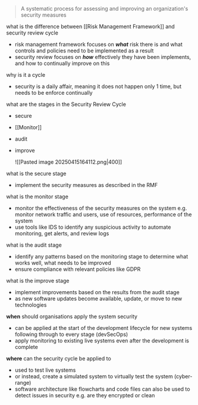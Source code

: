 > A systematic process for assessing and improving an organization's security measures

what is the difference between [[Risk Management Framework]] and security review cycle
- risk management framework focuses on _**what**_ risk there is and what controls and policies need to be implemented as a result
- security review focuses on _**how**_ effectively they have been implements, and how to continually improve on this

why is it a cycle 
- security is a daily affair, meaning it does not happen only 1 time, but needs to be enforce continually 

what are the stages in the Security Review Cycle 
- secure 
- [[Monitor]]
- audit
- improve
  
  ![[Pasted image 20250415164112.png|400]]

what is the secure stage
- implement the security measures as described in the RMF


what is the monitor stage
- monitor the effectiveness of the security measures on the system e.g. monitor network traffic and users, use of resources, performance of the system
- use tools like IDS to identify any suspicious activity to automate monitoring, get alerts, and review logs


what is the audit stage
- identify any patterns based on the monitoring stage to determine what works well, what needs to be improved
- ensure compliance with relevant policies like GDPR


what is the improve stage
- implement improvements based on the results from the audit stage
- as new software updates become available, update, or move to new technologies


**when** should organisations apply the system security
- can be applied at the start of the development lifecycle for new systems following through to every stage (devSecOps) 
- apply monitoring to existing live systems even after the development is complete 


**where** can the security cycle be applied to 
- used to test live systems
- or instead, create a simulated system to virtually test the system (cyber-range)
- software architecture like flowcharts and code files can also be used to detect issues in security e.g. are they encrypted or clean 

